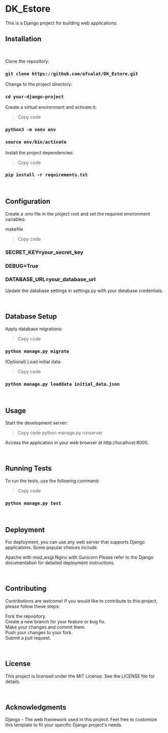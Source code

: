 



# DK_Estore

This is a Django project for building web applications.

## Installation

<br/>

Clone the repository:

 ### `git clone https://github.com/afsalat/DK_Estore.git`

Change to the project directory:

### `cd your-django-project`

Create a virtual environment and activate it:

> Copy code
### `python3 -m venv env`
### `source env/bin/activate`

Install the project dependencies:

> Copy code
### `pip install -r requirements.txt`

<br/>

## Configuration

Create a .env file in the project root and set the required environment variables:

makefile
> Copy code
### SECRET_KEY=your_secret_key
### DEBUG=True
### DATABASE_URL=your_database_url
Update the database settings in settings.py with your database credentials.

<br/>

## Database Setup


Apply database migrations:

> Copy code
### `python manage.py migrate`

(Optional) Load initial data:

> Copy code
### `python manage.py loaddata initial_data.json`

<br/>

## Usage


Start the development server:

> Copy code
python manage.py runserver

Access the application in your web browser at http://localhost:8000.

<br/>

## Running Tests

To run the tests, use the following command:

> Copy code
### `python manage.py test`

<br/>

## Deployment
For deployment, you can use any web server that supports Django applications. Some popular choices include:

Apache with mod_wsgi
Nginx with Gunicorn
Please refer to the Django documentation for detailed deployment instructions.

<br/>

## Contributing

Contributions are welcome! If you would like to contribute to this project, please follow these steps:

Fork the repository.<br/>
Create a new branch for your feature or bug fix.<br/>
Make your changes and commit them.<br/>
Push your changes to your fork.<br/>
Submit a pull request.<br/>

<br/>

## License
This project is licensed under the MIT License. See the LICENSE file for details.


<br/>

## Acknowledgments
Django - The web framework used in this project.
Feel free to customize this template to fit your specific Django project's needs.
